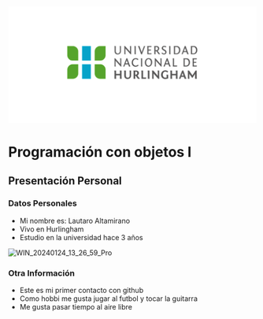 ![Logo UNAHUR](./UNAHUR.png)

# Programación con objetos I
## Presentación Personal

### Datos Personales
- Mi nombre es: Lautaro Altamirano
- Vivo en Hurlingham
- Estudio en la universidad hace 3 años

![WIN_20240124_13_26_59_Pro](https://github.com/user-attachments/assets/83728d75-f238-4622-94c8-161c9c78914a)

### Otra Información
- Este es mi primer contacto con github
- Como hobbi me gusta jugar al futbol y tocar la guitarra
- Me gusta pasar tiempo al aire libre 
